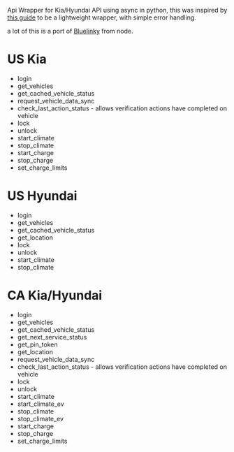 Api Wrapper for Kia/Hyundai API using async in python, this was inspired by [this guide](https://developers.home-assistant.io/docs/api_lib_index) to be a lightweight wrapper, with simple error handling.

a lot of this is a port of [Bluelinky](https://github.com/Hacksore/bluelinky) from node.

# US Kia

- login
- get_vehicles
- get_cached_vehicle_status
- request_vehicle_data_sync
- check_last_action_status - allows verification actions have completed on vehicle
- lock
- unlock
- start_climate
- stop_climate
- start_charge
- stop_charge
- set_charge_limits

# US Hyundai

- login
- get_vehicles
- get_cached_vehicle_status
- get_location
- lock
- unlock
- start_climate
- stop_climate

# CA Kia/Hyundai

- login
- get_vehicles
- get_cached_vehicle_status
- get_next_service_status
- get_pin_token
- get_location
- request_vehicle_data_sync
- check_last_action_status - allows verification actions have completed on vehicle
- lock
- unlock
- start_climate
- start_climate_ev
- stop_climate
- stop_climate_ev
- start_charge
- stop_charge
- set_charge_limits
